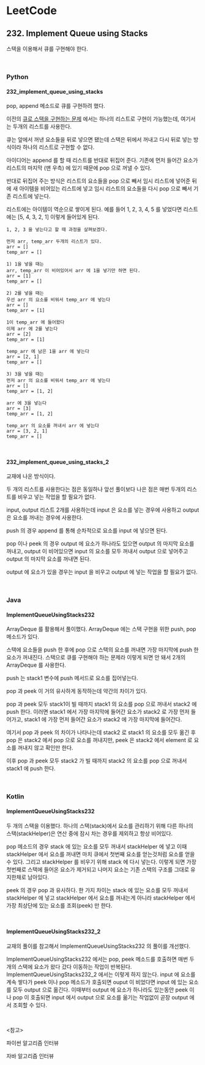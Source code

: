 # LeetCode

## 232. Implement Queue using Stacks

스택을 이용해서 큐를 구현해야 한다.

<br>

### Python

#### 232_implement_queue_using_stacks

pop, append 메소드로 큐를 구현하려 했다.

이전의 [큐로 스택을 구현하는 문제](https://leetcode.com/problems/implement-stack-using-queues/) 에서는 하나의 리스트로 구현이 가능했는데, 여기서는 두개의 리스트를 사용한다.

큐는 앞에서 꺼낸 요소들을 뒤로 넣으면 됐는데 스택은 뒤에서 꺼내고 다시 뒤로 넣는 방식이라 하나의 리스트로 구현할 수 없다.

아이디어는 append 를 할 때 리스트를 반대로 뒤집어 준다. 기존에 먼저 들어간 요소가 리스트의 마지막 (맨 우측) 에 있기 때문에 pop 으로 꺼낼 수 있다.

반대로 뒤집어 주는 방식은 리스트의 요소들을 pop 으로 빼서 임시 리스트에 넣어준 뒤에 새 아이템을 비어있는 리스트에 넣고 임시 리스트의 요소들을 다시 pop 으로 빼서 기존 리스트에 넣는다.

리스트에는 아이템이 역순으로 쌓이게 된다. 예를 들어 1, 2, 3, 4, 5 를 넣었다면 리스트에는 [5, 4, 3, 2, 1] 이렇게 들어있게 된다.

```
1, 2, 3 을 넣는다고 할 때 과정을 살펴보겠다.

먼저 arr, temp_arr 두개의 리스트가 있다.
arr = []
temp_arr = []

1) 1을 넣을 때는 
arr, temp_arr 이 비어있어서 arr 에 1을 넣기만 하면 된다.
arr = [1]
temp_arr = []

2) 2를 넣을 때는 
우선 arr 의 요소를 비워서 temp_arr 에 넣는다
arr = []
temp_arr = [1]

1이 temp_arr 에 들어왔다
이제 arr 에 2를 넣는다
arr = [2]
temp_arr = [1]

temp_arr 에 남은 1을 arr 에 넣는다
arr = [2, 1]
temp_arr = []

3) 3을 넣을 때는
먼저 arr 의 요소를 비워서 temp_arr 에 넣는다
arr = []
temp_arr = [1, 2]

arr 에 3을 넣는다
arr = [3]
temp_arr = [1, 2]

temp_arr 의 요소를 꺼내서 arr 에 넣는다
arr = [3, 2, 1]
temp_arr = []
```



<br>

#### 232_implement_queue_using_stacks_2

교재에 나온 방식이다. 

두 개의 리스트를 사용한다는 점은 동일하나 앞선 풀이보다 나은 점은 매번 두개의 리스트를 비우고 넣는 작업을 할 필요가 없다.

input, output 리스트 2개를 사용하는데 input 은 요소를 넣는 경우에 사용하고 output 은 요소를 꺼내는 경우에 사용한다.

push 의 경우 append 를 통해 순차적으로 요소를 input 에 넣으면 된다.

pop 이나 peek 의 경우 output 에 요소가 하나라도 있으면 output 의 마지막 요소를 꺼내고, output 이 비어있으면 input 의 요소를 모두 꺼내서 output 으로 넣어주고 output 의 마지막 요소를 꺼내면 된다.

output 에 요소가 있을 경우는 input 을 비우고 output 에 넣는 작업을 할 필요가 없다.

<br>

### Java

#### ImplementQueueUsingStacks232

ArrayDeque 를 활용해서 풀이했다. ArrayDeque 에는 스택 구현을 위한 push, pop 메소드가 있다.

스택에 요소들을 push 한 후에 pop 으로 스택의 요소를 꺼내면 가장 마지막에 push 한 요소가 꺼내진다. 스택으로 큐를 구현해야 하는 문제라 이렇게 되면 안 돼서 2개의 ArrayDeque 를 사용한다.

push 는 stack1 변수에 push 메서드로 요소를 집어넣는다. 

pop 과 peek 이 거의 유사하게 동작하는데 약간의 차이가 있다.

pop 과 peek 모두 stack1이 빌 때까지 stack1 의 요소를 pop 으로 꺼내서 stack2 에 push 한다. 이러면 stack1 에서 가장 마지막에 들어간 요소가 stack2 로 가장 먼저 들어가고, stack1 에 가장 먼저 들어간 요소가 stack2 에 가장 마지막에 들어간다.

여기서 pop 과 peek 의 차이가 나타나는데 stack2 로 stack1 의 요소를 모두 옮긴 후 pop 은 stack2 에서 pop 으로 요소를 꺼내지만, peek 은 stack2 에서 element 로 요소를 꺼내지 않고 확인만 한다.

이후 pop 과 peek 모두 stack2 가 빌 때까지 stack2 의 요소를 pop 으로 꺼내서 stack1 에 push 한다.

<br>

### Kotlin

#### ImplementQueueUsingStacks232

두 개의 스택을 이용했다. 하나의 스택(stack)에서 요소를 관리하기 위해 다른 하나의 스택(stackHelper)은 연산 중에 잠시 차는 경우를 제외하고 항상 비어있다.

pop 메소드의 경우 stack 에 있는 요소를 모두 꺼내서 stackHelper 에 넣고 이때 stackHelper 에서 요소를 꺼내면 마치 큐에서 첫번째 요소를 얻는것처럼 요소를 얻을 수 있다. 그리고 stackHelper 를 비우기 위해 stack 에 다시 넣는다. 이렇게 되면 가장 첫번째로 스택에 들어온 요소가 제거되고 나머지 요소는 기존 스택의 구조를 그대로 유지한채로 남아있다.

peek 의 경우 pop 과 유사하다. 한 가지 차이는 stack 에 있는 요소를 모두 꺼내서 stackHelper 에 넣고 stackHelper 에서 요소를 꺼내는게 아니라 stackHelper 에서 가장 최상단에 있는 요소를 조회(peek) 만 한다.

<br>

#### ImplementQueueUsingStacks232_2

교재의 풀이를 참고해서 ImplementQueueUsingStacks232 의 풀이를 개선했다.

ImplementQueueUsingStacks232 에서는 pop, peek 메소드를 호출하면 매번 두 개의 스택에 요소가 왔다 갔다 이동하는 작업이 반복된다. ImplementQueueUsingStacks232_2 에서는 이렇게 하지 않는다. input 에 요소를 계속 쌓다가 peek 이나 pop 메소드가 호출되면 ouput 이 비었다면 input 에 있는 요소를 모두 output 으로 옮긴다. 이때부터 output 에 요소가 하나라도 있는동안 peek 이나 pop 이 호출되면 input 에서 output 으로 요소를 옮기는 작업없이 곧장 output 에서 조회할 수 있다.

<br>

<참고>

파이썬 알고리즘 인터뷰

자바 알고리즘 인터뷰

